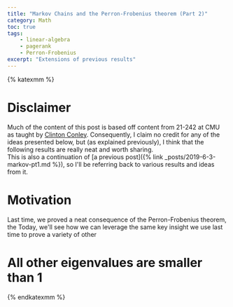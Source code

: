 ```yaml
---
title: "Markov Chains and the Perron-Frobenius theorem (Part 2)"
category: Math
toc: true
tags: 
    - linear-algebra 
    - pagerank
    - Perron-Frobenius
excerpt: "Extensions of previous results"
---
```

{% katexmm %}
# Disclaimer
Much of the content of this post is based off content from 21-242 at CMU as taught by [Clinton Conley](https://www.math.cmu.edu/~clintonc/).
Consequently, I claim no credit for any of the ideas presented below, but (as explained previously), I think that the following results are really neat and worth sharing.  
This is also a continuation of [a previous post]({% link _posts/2019-6-3-markov-pt1.md %}), so I'll be referring back to various results and ideas from it.

# Motivation
Last time, we proved a neat consequence of the Perron-Frobenius theorem, the 
Today, we'll see how we can leverage the same key insight we use last time to prove a variety of other 

# All other eigenvalues are smaller than 1


{% endkatexmm %}
